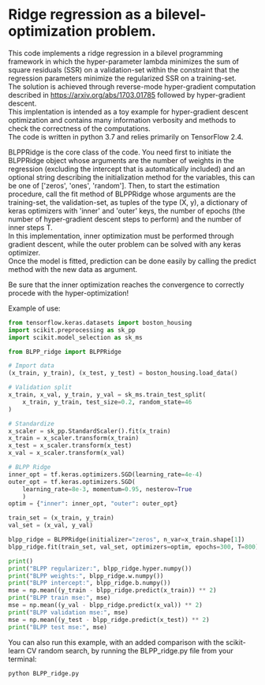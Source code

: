 # Ridge regression as a bilevel-optimization problem.
This code implements a ridge regression in a bilevel programming framework in which the hyper-parameter lambda minimizes the sum of square residuals (SSR) on a validation-set within the constraint that the regression parameters minimize the regularized SSR on a training-set. <br>
The solution is achieved through reverse-mode hyper-gradient computation described in https://arxiv.org/abs/1703.01785 followed by hyper-gradient descent. <br>
This implentation is intended as a toy example for hyper-gradient descent optimization and contains many information verbosity and methods to check the correctness of the computations. <br>
The code is written in python 3.7 and relies primarily on TensorFlow 2.4.

BLPPRidge is the core class of the code. You need first to initiate the BLPPRidge object whose arguments are the number of weights in the regression (excluding the intercept that is automatically included) and an optional string describing the initialization method for the variables, this can be one of ['zeros', 'ones', 'random']. Then, to start the estimation procedure, call the fit method of BLPPRidge whose arguments are the training-set, the validation-set, as tuples of the type (X, y), a dictionary of keras optimizers with 'inner' and 'outer' keys, the number of epochs (the number of hyper-gradient descent steps to perform) and the number of inner steps T. <br>
In this implementation, inner optimization must be performed through gradient descent, while the outer problem can be solved with any keras optimizer. <br>
Once the model is fitted, prediction can be done easily by calling the predict method with the new data as argument.

Be sure that the inner optimization reaches the convergence to correctly procede with the hyper-optimization!

Example of use:


```python
from tensorflow.keras.datasets import boston_housing
import scikit.preprocessing as sk_pp
import scikit.model_selection as sk_ms

from BLPP_ridge import BLPPRidge

# Import data
(x_train, y_train), (x_test, y_test) = boston_housing.load_data()

# Validation split
x_train, x_val, y_train, y_val = sk_ms.train_test_split(
    x_train, y_train, test_size=0.2, random_state=46
)

# Standardize
x_scaler = sk_pp.StandardScaler().fit(x_train)
x_train = x_scaler.transform(x_train)
x_test = x_scaler.transform(x_test)
x_val = x_scaler.transform(x_val)

# BLPP Ridge
inner_opt = tf.keras.optimizers.SGD(learning_rate=4e-4)
outer_opt = tf.keras.optimizers.SGD(
    learning_rate=8e-3, momentum=0.95, nesterov=True
    )
optim = {"inner": inner_opt, "outer": outer_opt}

train_set = (x_train, y_train)
val_set = (x_val, y_val)

blpp_ridge = BLPPRidge(initializer="zeros", n_var=x_train.shape[1])
blpp_ridge.fit(train_set, val_set, optimizers=optim, epochs=300, T=800)

print()
print("BLPP regularizer:", blpp_ridge.hyper.numpy())
print("BLPP weights:", blpp_ridge.w.numpy())
print("BLPP intercept:", blpp_ridge.b.numpy())
mse = np.mean((y_train - blpp_ridge.predict(x_train)) ** 2)
print("BLPP train mse:", mse)
mse = np.mean((y_val - blpp_ridge.predict(x_val)) ** 2)
print("BLPP validation mse:", mse)
mse = np.mean((y_test - blpp_ridge.predict(x_test)) ** 2)
print("BLPP test mse:", mse)
```

You can also run this example, with an added comparison with the scikit-learn CV random search, by running the BLPP_ridge.py file from your terminal:

```bash
python BLPP_ridge.py
```
